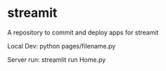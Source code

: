 # streamit
A repository to commit and deploy apps for streamit

Local Dev:
python pages/filename.py

Server run:
streamlit run Home.py
